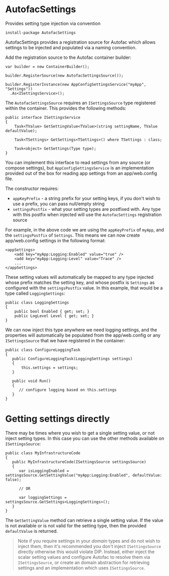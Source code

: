 # AutofacSettings

Provides setting type injection via convention

```
install-package AutofacSettings
```

AutofacSettings provides a registration source for Autofac which allows settings to be injected and populated via a naming convention.

Add the registration source to the Autofac container builder:

```
var builder = new ContainerBuilder();

builder.RegisterSource(new AutofacSettingsSource());

builder.RegisterInstance(new AppConfigSettingsService("myApp", "Settings"))
  .As<ISettingsService>();
```

The `AutofacSettingsSource` requires an `ISettingsSource` type registered within the container. This provides the following methods:

```
public interface ISettingsService
{
    Task<TValue> GetSettingValue<TValue>(string settingName, TValue defaultValue);

    Task<TSettings> GetSettings<TSettings>() where TSettings : class;

    Task<object> GetSettings(Type type);
}
```

You can implement this interface to read settings from any source (or compose settings), but `AppConfigSettingsService` is an implementation provided out of the box for reading app settings from an app/web.config file. 

The constructor requires:
* `appKeyPrefix` - a string prefix for your setting keys, if you don't wish to use a prefix, you can pass null/empty string
* `settingsPostfix` - what your setting types are postfixed with. Any type with this postfix when injected will use the `AutofacSettings` registration source

For example, in the above code we are using the `appKeyPrefix` of `myApp`, and the `settingsPostfix` of `Settings`. This means we can now create app/web.config settings in the following format:

```
<appSettings>
    <add key="myApp:Logging:Enabled" value="true" />
    <add key="myApp:Logging:Level" value="Trace" />
    ...
</appSettings>
```

These setting values will automatically be mapped to any type injected whose prefix matches the setting key, and whose postfix is `Settings` as configured with the `settingsPostfix` value. In this example, that would be a type called `LoggingSettings`:

```
public class LoggingSettings
{
    public bool Enabled { get; set; }
    public LogLevel Level { get; set; }
}
```

We can now inject this type anywhere we need logging settings, and the properties will automatically be populated from the app/web.config or any `ISettingsSource` that we have registered in the container:

```
public class ConfigureLoggingTask
{
   public ConfigureLoggingTask(LoggingSettings settings)
   {
       this.settings = settings;
   }
   
   public void Run()
   {
      // configure logging based on this.settings
   }
}
```

# Getting settings directly

There may be times where you wish to get a single setting value, or not inject setting types. In this case you can use the other methods available on `ISettingsSource`:

```
public class MyInfrastructureCode
{
   public MyInfrastructureCode(ISettingsSource settingsSource)
   {
      var isLoggingEnabled = settingsSource.GetSettingValue("myApp:Logging:Enabled", defaultValue: false);
      
      // OR
      
      var loggingSettings = settingsSource.GetSettings<LoggingSettings>();      
   }
}
```

The `GetSettingValue` method can retrieve a single setting value. If the value is not available or is not valid for the setting type, then the provided `defaultValue` is returned.

> Note if you require settings in your *domain* types and do not wish to inject them, then it's recommended you don't inject `ISettingsSource` directly otherwise this would violate DIP. Instead, either inject the scalar setting values and configure Autofac to resolve them via `ISettingsSource`, or create an domain abstraction for retrieving settings and an implementation which uses `ISettingsSource`.
